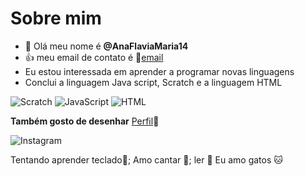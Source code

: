# Sobre mim

- 👋 Olá meu nome é **@AnaFlaviaMaria14**
- :+1: meu email de contato é :email:[email](wagner.ana@escola.pr.gov.br)
- Eu estou interessada em aprender a programar novas linguagens
- Conclui a linguagem Java script, Scratch e a linguagem HTML

![Scratch](https://img.shields.io/badge/Scratch-4D97FF?style=for-the-badge&logo=Scratch&logoColor=white) ![JavaScript](https://img.shields.io/badge/JavaScript-323330?style=for-the-badge&logo=javascript&logoColor=F7DF1E) ![HTML](https://img.shields.io/badge/HTML5-E34F26?style=for-the-badge&logo=html5&logoColor=white)
 
 **Também gosto de desenhar** [Perfil](https://www.instagram.com/anaflaviamariasanto/):art:
 
 ![Instagram](https://img.shields.io/badge/Instagram-E4405F?style=for-the-badge&logo=instagram&logoColor=white)
<!---
AnaFlaviaMaria14/AnaFlaviaMaria14 is a ✨ special ✨ repository because its `README.md` (this file) appears on your GitHub profile.
You can click the Preview link to take a look at your changes.
--->
 Tentando aprender teclado:musical_keyboard:;
 Amo cantar :microphone:;
 ler :book:
Eu amo gatos :cat:

